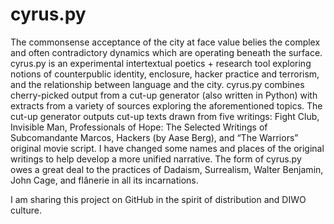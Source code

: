 # cyrus.py 

The commonsense acceptance of the city at face value belies the complex and often contradictory dynamics which are operating beneath the surface. cyrus.py is an experimental intertextual poetics + research tool exploring notions of counterpublic identity, enclosure, hacker practice and terrorism, and the relationship between language and the city. cyrus.py combines cherry-picked output from a cut-up generator (also written in Python) with extracts from a variety of sources exploring the aforementioned topics. The cut-up generator outputs cut-up texts drawn from five writings: Fight Club, Invisible Man, Professionals of Hope: The Selected Writings of Subcomandante Marcos, Hackers (by Aase Berg), and “The Warriors” original movie script. I have changed some names and places of the original writings to help develop a more unified narrative. The form of cyrus.py owes a great deal to the practices of Dadaism, Surrealism, Walter Benjamin, John Cage, and flânerie in all its incarnations.

I am sharing this project on GitHub in the spirit of distribution and DIWO culture.
